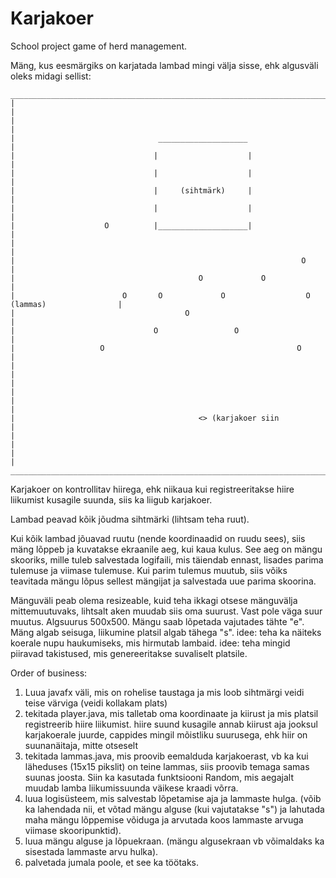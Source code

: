 # Karjakoer
School project game of herd management.

Mäng, kus eesmärgiks on karjatada lambad mingi välja sisse, ehk algusväli oleks midagi sellist:
```
_____________________________________________________________________________________________
|                                                                                           |
|                                                                                           |
|                                ____________________                                       |
|                               |                    |                                      |
|                               |                    |                                      |
|                               |     (sihtmärk)     |                                      |
|                               |                    |                                      |
|                    O          |____________________|                                      |
|                                                                                           |
|                                                                O                          |
|                                         O             O                                   |
|                        O       O             O                  O (lammas)                |
|                                      O                                                    |
|                               O                 O                                         |
|                   O                                           O                           |
|                                                                                           |
|                                                                                           |
|                                                                                           |
|                                         <> (karjakoer siin                                |
|                                                                                           |
|                                                                                           |
_____________________________________________________________________________________________
```
Karjakoer on kontrollitav hiirega, ehk niikaua kui registreeritakse hiire liikumist kusagile suunda, siis ka liigub karjakoer.

Lambad peavad kõik jõudma sihtmärki (lihtsam teha ruut). 

Kui kõik lambad jõuavad ruutu (nende koordinaadid on ruudu sees), siis mäng lõppeb ja kuvatakse ekraanile aeg, kui kaua kulus. See aeg on mängu skooriks, mille tuleb salvestada logifaili, mis täiendab ennast, lisades parima tulemuse ja viimase tulemuse.
Kui parim tulemus muutub, siis võiks teavitada mängu lõpus sellest mängijat ja salvestada uue parima skoorina.

Mänguväli peab olema resizeable, kuid teha ikkagi otsese mänguvälja mittemuutuvaks, lihtsalt aken muudab siis oma suurust. Vast pole väga suur muutus.
Algsuurus 500x500.
Mängu saab lõpetada vajutades tähte "e".
Mäng algab seisuga, liikumine platsil algab tähega "s".
idee: teha ka näiteks koerale nupu haukumiseks, mis hirmutab lambaid.
idee: teha mingid piiravad takistused, mis genereeritakse suvaliselt platsile.

Order of business:
1. Luua javafx väli, mis on rohelise taustaga ja mis loob sihtmärgi veidi teise värviga (veidi kollakam plats)
2. tekitada player.java, mis talletab oma koordinaate ja kiirust ja mis platsil registreerib hiire liikumist. hiire suund kusagile annab kiirust aja jooksul karjakoerale juurde, cappides mingil mõistliku suurusega, ehk hiir on suunanäitaja, mitte otseselt
3. tekitada lammas.java, mis proovib eemalduda karjakoerast, vb ka kui läheduses (15x15 pikslit) on teine lammas, siis proovib temaga samas suunas joosta. Siin ka kasutada funktsiooni Random, mis aegajalt muudab lamba liikumissuunda väikese kraadi võrra.
4. luua logisüsteem, mis salvestab lõpetamise aja ja lammaste hulga. (võib ka lahendada nii, et võtad mängu alguse (kui vajutatakse "s") ja lahutada maha mängu lõppemise võiduga ja arvutada koos lammaste arvuga viimase skooripunktid).
5. luua mängu alguse ja lõpuekraan. (mängu algusekraan vb võimaldaks ka sisestada lammaste arvu hulka).
6. palvetada jumala poole, et see ka töötaks.
